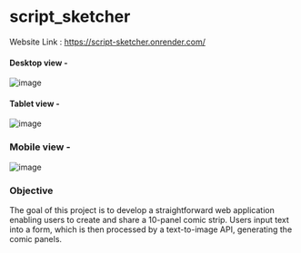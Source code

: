 # script_sketcher

Website Link : https://script-sketcher.onrender.com/

#### Desktop view -
![image](https://github.com/adarsh2350/script_sketcher/assets/76907802/f9a80931-bcf6-4915-8a6c-cfac60a8cdd5)
#### Tablet view -
![image](https://github.com/adarsh2350/script_sketcher/assets/76907802/b5f184f1-0249-49e2-9978-e019cdcede26)
### Mobile view -
![image](https://github.com/adarsh2350/script_sketcher/assets/76907802/2d0181b9-f525-4bc1-a950-3a83639c56a2)





### Objective
The goal of this project is to develop a straightforward web application enabling users to create and share a 10-panel comic strip. Users input text into a form, which is then processed by a text-to-image API, generating the comic panels.
